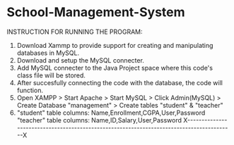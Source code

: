 # School-Management-System
INSTRUCTION FOR RUNNING THE PROGRAM:
1) Download Xammp to provide support for creating and manipulating databases in MySQL.
2) Download and setup the MySQL connecter.
3) Add MySQL connecter to the Java Project space where this code's class file will be stored.
4) After succesfully connecting the code with the database, the code will function.
5) Open XAMPP > Start Apache > Start MySQL > Click Admin(MySQL) > Create Database "management" > Create tables "student" & "teacher"
6) "student" table columns: Name,Enrollment,CGPA,User,Password
   "teacher" table columns: Name,ID,Salary,User,Password
X------------------------------------------------------------------------------------------X
